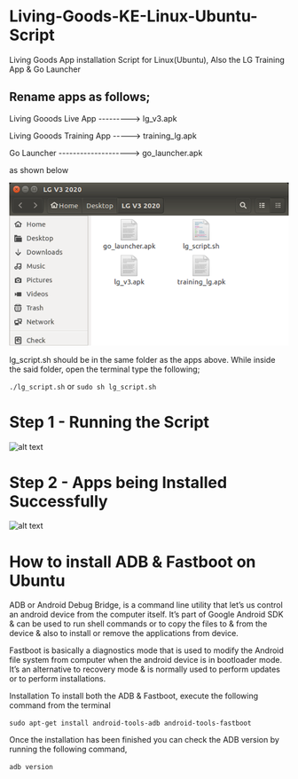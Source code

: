 # Living-Goods-KE-Linux-Ubuntu-Script
Living Goods App installation Script for Linux(Ubuntu), Also the LG Training App &amp; Go Launcher

Rename apps as follows;
------------------------------------------------------------------------------------------------------------------------
Living Gooods Live App ---------> lg_v3.apk


Living Gooods Training App -----> training_lg.apk


Go Launcher --------------------> go_launcher.apk


as shown below

![alt text](https://github.com/tonnykirwa/living-goods-KE-Linux-Ubuntu-Script/blob/master/images/folder.png "Folder containing apps")

lg_script.sh should be in the same folder as the apps above. While inside the said folder, open the terminal type the following;

```./lg_script.sh```
or
```sudo sh lg_script.sh```

# Step 1 - Running the Script


![alt text](https://github.com/tonnykirwa/living-goods-KE-Linux-Ubuntu-Script/blob/master/images/script.png "Running Script on Terminal")


# Step 2 - Apps being Installed Successfully


![alt text](https://github.com/tonnykirwa/living-goods-KE-Linux-Ubuntu-Script/blob/master/images/success_installed.png "Apps being Installed")



# How to install ADB & Fastboot on Ubuntu
ADB or Android Debug Bridge, is a command line utility that let’s us control an android device from the computer itself. It’s part of Google Android SDK & can be used to run shell commands or to copy the files to & from the device & also to install or remove the applications from device.

Fastboot is basically a diagnostics mode that is used to modify the Android file system from computer when the android device is in bootloader mode. It’s an alternative to recovery mode & is normally used to perform updates or to perform installations.

Installation
To install both the ADB & Fastboot, execute the following command from the terminal


```sudo apt-get install android-tools-adb android-tools-fastboot```


Once the installation has been finished you can check the ADB version by running the following command,

```adb version```


